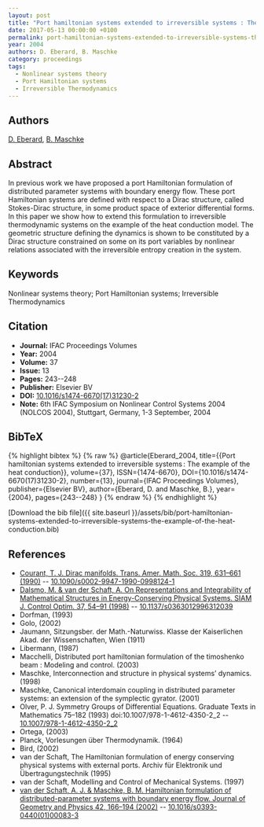 ```yaml
---
layout: post
title: "Port hamiltonian systems extended to irreversible systems : The example of the heat conduction"
date: 2017-05-13 00:00:00 +0100
permalink: port-hamiltonian-systems-extended-to-irreversible-systems-the-example-of-the-heat-conduction
year: 2004
authors: D. Eberard, B. Maschke
category: proceedings
tags:
  - Nonlinear systems theory
  - Port Hamiltonian systems
  - Irreversible Thermodynamics
---
```

 
## Authors
[D. Eberard](authors/damien-eberard), [B. Maschke](authors/bernhard-maschke)
 
## Abstract
In previous work we have proposed a port Hamiltonian formulation of distributed parameter systems with boundary energy flow. These port Hamiltonian systems are defined with respect to a Dirac structure, called Stokes-Dirac structure, in some product space of exterior differential forms. In this paper we show how to extend this formulation to irreversible thermodynamic systems on the example of the heat conduction model. The geometric structure defining the dynamics is shown to be constituted by a Dirac structure constrained on some on its port variables by nonlinear relations associated with the irreversible entropy creation in the system.
 
## Keywords
Nonlinear systems theory; Port Hamiltonian systems; Irreversible Thermodynamics
 
## Citation
- **Journal:** IFAC Proceedings Volumes
- **Year:** 2004
- **Volume:** 37
- **Issue:** 13
- **Pages:** 243--248
- **Publisher:** Elsevier BV
- **DOI:** [10.1016/s1474-6670(17)31230-2](https://doi.org/10.1016/s1474-6670(17)31230-2)
- **Note:** 6th IFAC Symposium on Nonlinear Control Systems 2004 (NOLCOS 2004), Stuttgart, Germany, 1-3 September, 2004
 
## BibTeX
{% highlight bibtex %}
{% raw %}
@article{Eberard_2004,
  title={{Port hamiltonian systems extended to irreversible systems : The example of the heat conduction}},
  volume={37},
  ISSN={1474-6670},
  DOI={10.1016/s1474-6670(17)31230-2},
  number={13},
  journal={IFAC Proceedings Volumes},
  publisher={Elsevier BV},
  author={Eberard, D. and Maschke, B.},
  year={2004},
  pages={243--248}
}
{% endraw %}
{% endhighlight %}
 
[Download the bib file]({{ site.baseurl }}/assets/bib/port-hamiltonian-systems-extended-to-irreversible-systems-the-example-of-the-heat-conduction.bib)
 
## References
- [Courant, T. J. Dirac manifolds. Trans. Amer. Math. Soc. 319, 631–661 (1990)](dirac-manifolds) -- [10.1090/s0002-9947-1990-0998124-1](https://doi.org/10.1090/s0002-9947-1990-0998124-1)
- [Dalsmo, M. & van der Schaft, A. On Representations and Integrability of Mathematical Structures in Energy-Conserving Physical Systems. SIAM J. Control Optim. 37, 54–91 (1998)](on-representations-and-integrability-of-mathematical-structures-in-energy-conserving-physical-systems) -- [10.1137/s0363012996312039](https://doi.org/10.1137/s0363012996312039)
- Dorfman, (1993)
- Golo, (2002)
- Jaumann, Sitzungsber. der Math.-Naturwiss. Klasse der Kaiserlichen Akad. der Wissenschaften, Wien (1911)
- Libermann, (1987)
- Macchelli, Distributed port hamiltonian formulation of the timoshenko beam : Modeling and control. (2003)
- Maschke, Interconnection and structure in physical systems’ dynamics. (1998)
- Maschke, Canonical interdomain coupling in distributed parameter systems: an extension of the symplectic gyrator. (2001)
- Olver, P. J. Symmetry Groups of Differential Equations. Graduate Texts in Mathematics 75–182 (1993) doi:10.1007/978-1-4612-4350-2_2 -- [10.1007/978-1-4612-4350-2_2](https://doi.org/10.1007/978-1-4612-4350-2_2)
- Ortega, (2003)
- Planck, Vorlesungen über Thermodynamik. (1964)
- Bird, (2002)
- van der Schaft, The Hamiltonian formulation of energy conserving physical systems with external ports. Archiv für Elektronik und Übertragungstechnik (1995)
- van der Schaft, Modelling and Control of Mechanical Systems. (1997)
- [van der Schaft, A. J. & Maschke, B. M. Hamiltonian formulation of distributed-parameter systems with boundary energy flow. Journal of Geometry and Physics 42, 166–194 (2002)](hamiltonian-formulation-of-distributed-parameter-systems-with-boundary-energy-flow) -- [10.1016/s0393-0440(01)00083-3](https://doi.org/10.1016/s0393-0440(01)00083-3)


